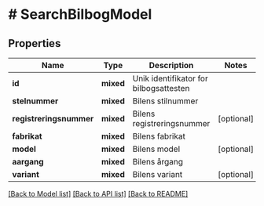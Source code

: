 # # SearchBilbogModel

## Properties

Name | Type | Description | Notes
------------ | ------------- | ------------- | -------------
**id** | **mixed** | Unik identifikator for bilbogsattesten |
**stelnummer** | **mixed** | Bilens stilnummer |
**registreringsnummer** | **mixed** | Bilens registreringsnummer | [optional]
**fabrikat** | **mixed** | Bilens fabrikat |
**model** | **mixed** | Bilens model | [optional]
**aargang** | **mixed** | Bilens årgang |
**variant** | **mixed** | Bilens variant | [optional]

[[Back to Model list]](../../README.md#models) [[Back to API list]](../../README.md#endpoints) [[Back to README]](../../README.md)
